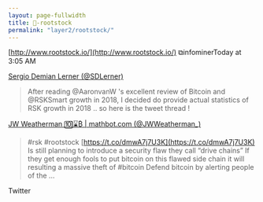 ```yaml
---
layout: page-fullwidth
title: 🔩-rootstock
permalink: "layer2/rootstock/"
---
```


[http://www.rootstock.io/](http://www.rootstock.io/) ⧉infominerToday at 3:05 AM 

[Sergio Demian Lerner (@SDLerner)](https://twitter.com/sdlerner/status/1075506026114371584?s=12)
  > After reading @AaronvanW 's excellent review of Bitcoin and @RSKSmart growth in 2018, I decided do provide actual statistics of RSK growth in 2018 .. so here is the tweet thread !

[JW Weatherman 🔟⌛₿ | mathbot.com (@JWWeatherman_)](https://twitter.com/JWWeatherman_/status/1069232488604729344)
  > #rsk #rootstock [https://t.co/dmwA7j7U3K](https://t.co/dmwA7j7U3K) Is still planning to introduce a security flaw they call “drive chains” If they get enough fools to put bitcoin on this flawed side chain it will resulting a massive theft of #bitcoin Defend bitcoin by alerting people of the ...

Twitter